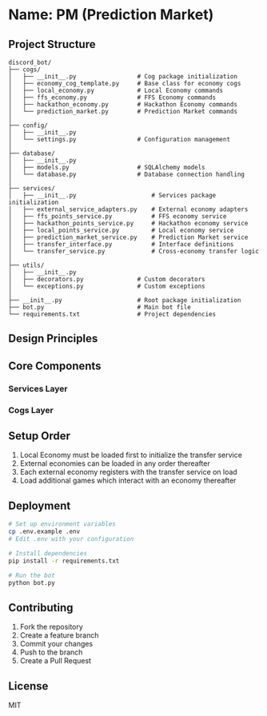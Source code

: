 # Name: PM (Prediction Market)

## Project Structure

```
discord_bot/
├── cogs/
│   ├── __init__.py                 # Cog package initialization
│   ├── economy_cog_template.py     # Base class for economy cogs
│   ├── local_economy.py            # Local Economy commands
│   ├── ffs_economy.py              # FFS Economy commands
│   ├── hackathon_economy.py        # Hackathon Economy commands
│   └── prediction_market.py        # Prediction Market commands
│
├── config/
│   ├── __init__.py
│   └── settings.py                 # Configuration management
│
├── database/
│   ├── __init__.py
│   ├── models.py                   # SQLAlchemy models
│   └── database.py                 # Database connection handling
│
├── services/
│   ├── __init__.py                     # Services package initialization
│   ├── external_service_adapters.py    # External economy adapters
│   ├── ffs_points_service.py           # FFS economy service
│   ├── hackathon_points_service.py     # Hackathon economy service
│   ├── local_points_service.py         # Local economy service
│   ├── prediction_market_service.py    # Prediction Market service
│   ├── transfer_interface.py           # Interface definitions
│   └── transfer_service.py             # Cross-economy transfer logic
│
├── utils/
│   ├── __init__.py
│   ├── decorators.py               # Custom decorators
│   └── exceptions.py               # Custom exceptions
│
├── __init__.py                     # Root package initialization
├── bot.py                          # Main bot file
└── requirements.txt                # Project dependencies
```

## Design Principles

## Core Components

### Services Layer

### Cogs Layer

## Setup Order

1. Local Economy must be loaded first to initialize the transfer service
2. External economies can be loaded in any order thereafter
3. Each external economy registers with the transfer service on load
4. Load additional games which interact with an economy thereafter

## Deployment

```bash
# Set up environment variables
cp .env.example .env
# Edit .env with your configuration

# Install dependencies
pip install -r requirements.txt

# Run the bot
python bot.py
```

## Contributing

1. Fork the repository
2. Create a feature branch
3. Commit your changes
4. Push to the branch
5. Create a Pull Request

## License

MIT


